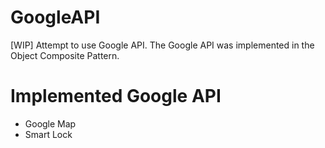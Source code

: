 # GoogleAPI
[WIP] Attempt to use Google API. The Google API was implemented in the Object Composite Pattern.

# Implemented Google API 
- Google Map
- Smart Lock
